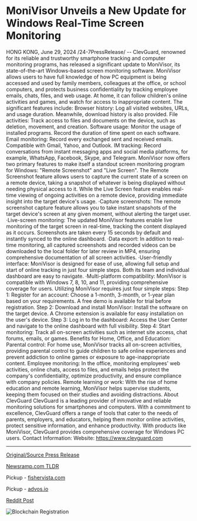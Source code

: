 # MoniVisor Unveils a New Update for Windows Real-Time Screen Monitoring

HONG KONG, June 29, 2024 /24-7PressRelease/ -- ClevGuard, renowned for its reliable and trustworthy smartphone tracking and computer monitoring programs, has released a significant update to MoniVisor, its state-of-the-art Windows-based screen monitoring software.   MoniVisor allows users to have full knowledge of how PC equipment is being accessed and used by family members, colleagues at the office, or school computers, and protects business confidentiality by tracking employee emails, chats, files, and web usage. At home, it can follow children's online activities and games, and watch for access to inappropriate content.  The significant features include:  Browser history: Log all visited websites, URLs, and usage duration. Meanwhile, download history is also provided. File activities: Track access to files and documents on the device, such as deletion, movement, and creation. Software usage: Monitor the usage of installed programs. Record the duration of time spent on each software. Email monitoring: Record every exchanged sent and received emails. Compatible with Gmail, Yahoo, and Outlook.  IM tracking: Record conversations from instant messaging apps and social media platforms, for example, WhatsApp, Facebook, Skype, and Telegram.  MoniVisor now offers two primary features to make itself a standout screen monitoring program for Windows: "Remote Screenshot" and "Live Screen". The Remote Screenshot feature allows users to capture the current state of a screen on a remote device, taking a snapshot of whatever is being displayed without needing physical access to it. While the Live Screen feature enables real-time viewing of ongoing activities on a remote device, providing immediate insight into the target device's usage.  ·Capture screenshots: The remote screenshot capture feature allows you to take instant snapshots of the target device's screen at any given moment, without alerting the target user. ·Live-screen monitoring: The updated MoniVisor features enable live monitoring of the target screen in real-time, tracking the content displayed as it occurs. Screenshots are taken every 15 seconds by default and instantly synced to the online dashboard. ·Data export: In addition to real-time monitoring, all captured screenshots and recorded videos can be downloaded to the local folder for later review in MP4, ensuring comprehensive documentation of all screen activities. ·User-friendly interface: MoniVisor is designed for ease of use, allowing full setup and start of online tracking in just four simple steps. Both its team and individual dashboard are easy to navigate. ·Multi-platform compatibility: MoniVisor is compatible with Windows 7, 8, 10, and 11, providing comprehensive coverage for users.  Utilizing MoniVisor requires just four simple steps:  Step 1: Register for an account: Choose a 1-month, 3-month, or 1-year plan based on your requirements. A free demo is available for trial before registration. Step 2: Download and install MoniVisor: Install the software on the target device. A Chrome extension is available for easy installation on the user's device. Step 3: Log in to the dashboard: Access the User Center and navigate to the online dashboard with full visibility. Step 4: Start monitoring: Track all on-screen activities such as internet site access, chat forums, emails, or games.  Benefits for Home, Office, and Education:  Parental control: For home use, MoniVisor tracks all on-screen activities, providing parental control to guide children to safe online experiences and prevent addiction to online games or exposure to age-inappropriate content. Employee monitoring: In the office, monitoring employees' web activities, online chats, access to files, and emails helps protect the company's confidentiality, optimize productivity, and ensure compliance with company policies. Remote learning or work: With the rise of home education and remote learning, MoniVisor helps supervise students, keeping them focused on their studies and avoiding distractions.  About ClevGuard  ClevGuard is a leading provider of innovative and reliable monitoring solutions for smartphones and computers. With a commitment to excellence, ClevGuard offers a range of tools that cater to the needs of parents, employers, and educators, helping them monitor online activities, protect sensitive information, and enhance productivity. With products like MoniVisor, ClevGuard provides comprehensive coverage for Windows PC users.   Contact Information: Website: https://www.clevguard.com 

---

[Original/Source Press Release](https://www.24-7pressrelease.com/press-release/512127/monivisor-unveils-a-new-update-for-windows-real-time-screen-monitoring)
                    

[Newsramp.com TLDR](https://newsramp.com/curated-news/clevguard-releases-significant-update-to-monivisor-screen-monitoring-software/7160c49a6c8f087d44fbe29245adcfb7) 


Pickup - [fishervista.com](https://fishervista.com/en/monivisor-introduces-enhanced-features-for-comprehensive-windows-screen-monitoring/20244593)

Pickup - [advos.io](https://advos.io/en/monivisor-unveils-new-update-for-enhanced-windows-screen-monitoring/20244593)
 



[Reddit Post](https://www.reddit.com/r/technology_press/comments/1dr5i20/clevguard_releases_significant_update_to/) 



![Blockchain Registration](https://cdn.newsramp.app/24-7PressRelease/qrcode/246/29/chipb5dY.webp)